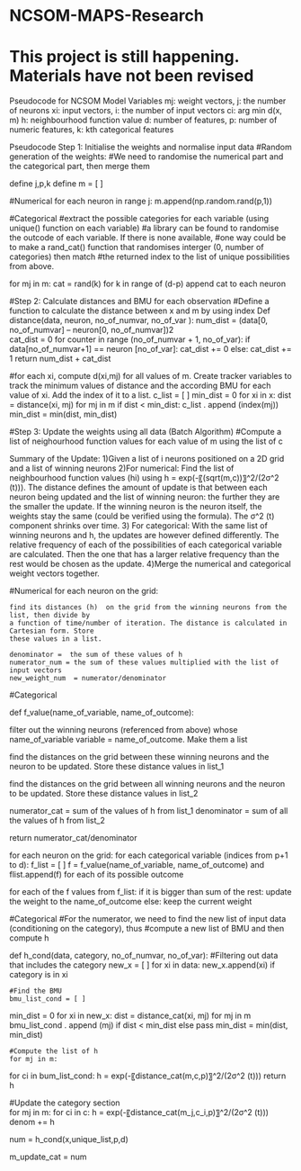 # NCSOM-MAPS-Research

# This project is still happening. Materials have not been revised

Pseudocode for NCSOM Model
Variables
mj: weight vectors,  j: the number of neurons
xi: input vectors,  i: the number of input vectors
ci: arg min d(x, m)
h: neighbourhood function value
d: number of features, p: number of numeric features, k: kth categorical features

Pseudocode
Step 1: Initialise the weights  and normalise input data
#Random generation of the weights:
#We need to randomise the numerical part and the categorical part, then merge them

define j,p,k
define m = [ ]

#Numerical
for each neuron in range j:
m.append(np.random.rand(p,1))

#Categorical
#extract the possible categories for each variable (using unique() function on each variable)
#a library can be found to randomise the outcode of each variable. If there is none available,
#one way could be to make a rand_cat() function that randomises interger (0, number of categories) then match
#the returned index to the list of unique possibilities from above.

for mj in m:
	cat = rand(k) for k in range of (d-p)
	append cat to each neuron


#Step 2: Calculate distances and BMU for each observation
#Define a function to calculate the distance between x and m by using index
Def distance(data, neuron, no_of_numvar, no_of_var ):
	num_dist = (data[0, no_of_numvar] – neuron[0, no_of_numvar])2            
	cat_dist = 0
for counter in range (no_of_numvar + 1, no_of_var):
		if data[no_of_numvar+1] == neuron [no_of_var]:
			cat_dist += 0
		else:
			cat_dist += 1
	return num_dist + cat_dist

#for each xi, compute d(xi,mj) for all values of m. Create tracker variables to track the minimum values of distance and the according BMU for each value of xi. Add the index of it to a list.
c_list = [ ]
min_dist = 0
for xi in x:
	dist = distance(xi, mj) for mj  in m
	if dist < min_dist:
		c_list . append (index(mj))
	min_dist = min(dist, min_dist)


#Step 3: Update the weights using all data (Batch Algorithm)
#Compute a list of neighourhood function values for each value of m using the list of c

Summary of the Update:
1)Given a list of i neurons positioned on a 2D grid and a list of winning neurons
2)For numerical: Find the list of neighbourhood function values (hi) using h = exp(-〖(sqrt(m,c))〗^2/(2σ^2 (t))). The distance defines the amount of update is that between each neuron being updated and the list of winning neuron: the further they are the smaller the update. If the winning neuron is the neuron itself, the weights stay the same (could be verified using the formula). The σ^2 (t) component shrinks over time. 
3) For categorical: With the same list of winning neurons and h, the updates are however defined differently. The relative frequency of each of the possibilities of each categorical variable are calculated. Then the one that has a larger relative frequency than the rest would be chosen as the update. 
4)Merge the numerical and categorical weight vectors together. 

#Numerical
for each neuron on the grid:

	find its distances (h)  on the grid from the winning neurons from the list, then divide by
	a function of time/number of iteration. The distance is calculated in Cartesian form. Store
	these values in a list.

	denominator =  the sum of these values of h
	numerator_num = the sum of these values multiplied with the list of input vectors
	new_weight_num  = numerator/denominator 


#Categorical

def f_value(name_of_variable, name_of_outcome):

filter out the winning neurons (referenced from above) whose 
name_of_variable variable = name_of_outcome. Make them a list
	
find the distances on the grid between these winning neurons and the neuron 
to be updated. Store these distance values in list_1
		
find the distances on the grid between all winning neurons and the neuron 
to be updated. Store these distance values in list_2

numerator_cat = sum of  the values of h from list_1
denominator = sum of all the values of h from list_2

return numerator_cat/denominator

for each neuron on the grid:
for each categorical variable (indices from p+1 to d):
f_list = [ ] 
f = f_value(name_of_variable, name_of_outcome) and flist.append(f) for each of its 
possible outcome

for each of the f values from f_list:
	if it is bigger than sum of the rest:
		update the weight to the name_of_outcome
	else:
		keep the current weight
	

#Categorical
#For the numerator, we need to find the new list of input data (conditioning on the category), thus #compute a new list of BMU and then compute h

def h_cond(data, category, no_of_numvar, no_of_var):
	#Filtering out data that includes the category
	new_x = [ ] 
for xi in data:
new_x.append(xi) if category is in xi

	#Find the BMU
	bmu_list_cond = [ ]
min_dist = 0
for xi in new_x:
		dist = distance_cat(xi, mj) for mj  in m
		bmu_list_cond . append (mj) if dist < min_dist else pass
		min_dist = min(dist, min_dist)

	#Compute the list of h
	for mj in m:
for ci in bum_list_cond:
h = exp(-〖distance_cat(m,c,p)〗^2/(2σ^2 (t)))
return h
	
#Update the category section	
for mj in m:
for ci in c:
		h = exp(-〖distance_cat(m_j,c_i,p)〗^2/(2σ^2 (t))) 
		denom += h

num = h_cond(x,unique_list,p,d)

m_update_cat = num

	


	



